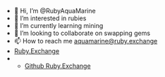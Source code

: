 - 👋 Hi, I’m @RubyAquaMarine
- 👀 I’m interested in rubies
- 🌱 I’m currently learning mining
- 💞️ I’m looking to collaborate on swapping gems
- 📫 How to reach me aquamarine@ruby.exchange
- [Ruby.Exchange](https://ruby.exchange)
- - [Github Ruby.Exchange](https://github.com/RubyExchange)
